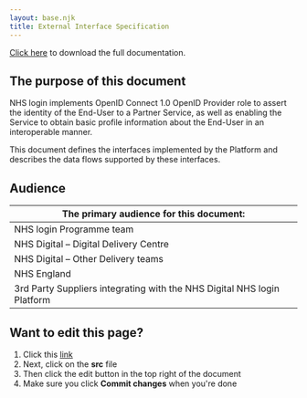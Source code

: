 ```yaml
---
layout: base.njk
title: External Interface Specification 
---
```

[Click here](https://github.com/nhsconnect/nhslogin/blob/master/NHS%20login%20-%20Interface%20Specification%20-%20Federation%20v1.8.docx?raw=true) to download the full  documentation.
## The purpose of this document

NHS login implements OpenID Connect 1.0 OpenID Provider role to assert the identity of the End-User to a Partner Service, as well as enabling the Service to obtain basic profile information about the End-User in an interoperable manner.

This document defines the interfaces implemented by the Platform and describes the data flows supported by these interfaces.

## Audience

|The primary audience for this document:                                |
|-----------------------------------------------------------------------|
|NHS login Programme team                                               |
|NHS Digital – Digital Delivery Centre                                  |
|NHS Digital – Other Delivery teams                                     |
|NHS England                                                            |
|3rd Party Suppliers integrating with the NHS Digital NHS login Platform|


## Want to edit this page?
1. Click this [link](https://github.com/faithmawi/nhs-dev-docs)
2. Next, click on the **src** file
2. Then click the edit button in the top right of the document
3. Make sure you click **Commit changes** when you're done